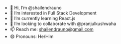 - 👋 Hi, I’m @shailendrauno
- 👀 I’m interested in Full Stack Development
- 🌱 I’m currently learning React.js
- 💞️ I’m looking to collaborate with @pranjulkushwaha
- 📫 Reach me: [shailendrauno@gmail.com](shailendrauno@gmail.com)
- 😄 Pronouns: He/Him

<!---
shailendrauno/shailendrauno is a ✨ special ✨ repository because its `README.md` (this file) appears on your GitHub profile.
You can click the Preview link to take a look at your changes.
--->
